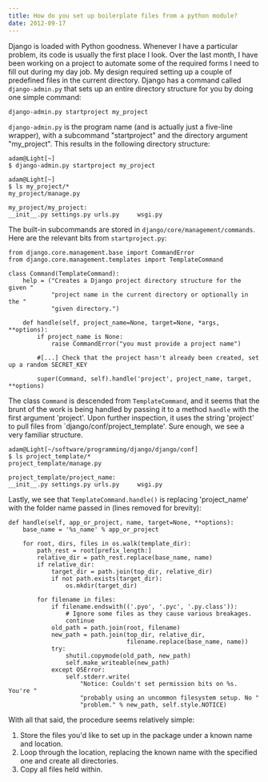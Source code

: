 ```yaml
---
title: How do you set up boilerplate files from a python module?
date: 2012-09-17
---
```


Django is loaded with Python goodness. Whenever I have a particular problem, its code is usually the first place I look. Over the last month, I have been working on a project to automate some of the required forms I need to fill out during my day job. My design required setting up a couple of predefined files in the current directory. Django has a command called `django-admin.py` that sets up an entire directory structure for you by doing one simple command:

	django-admin.py startproject my_project

`django-admin.py` is the program name (and is actually just a five-line wrapper), with a subcommand "startproject" and the directory argument "my_project". This results in the following directory structure:

    adam@Light[~]
    $ django-admin.py startproject my_project

    adam@Light[~]
    $ ls my_project/*
    my_project/manage.py

    my_project/my_project:
    __init__.py settings.py urls.py     wsgi.py

The built-in subcommands are stored in `django/core/management/commands`. Here are the relevant bits from `startproject.py`:

    from django.core.management.base import CommandError
    from django.core.management.templates import TemplateCommand

    class Command(TemplateCommand):
        help = ("Creates a Django project directory structure for the given "
                "project name in the current directory or optionally in the "
                "given directory.")

        def handle(self, project_name=None, target=None, *args, **options):
            if project_name is None:
                raise CommandError("you must provide a project name")

            #[...] Check that the project hasn't already been created, set up a random SECRET_KEY

            super(Command, self).handle('project', project_name, target, **options)

The class `Command` is descended from `TemplateCommand`, and it seems that the brunt of the work is being handled by passing it to a method `handle` with the first argument 'project'. Upon further inspection, it uses the string 'project' to pull files from `django/conf/project_template'. Sure enough, we see a very familiar structure.

    adam@Light[~/software/programming/django/django/conf]
    $ ls project_template/*
    project_template/manage.py

    project_template/project_name:
    __init__.py settings.py urls.py     wsgi.py

Lastly, we see that `TemplateCommand.handle()` is replacing 'project_name' with the folder name passed in (lines removed for brevity):

    def handle(self, app_or_project, name, target=None, **options):
        base_name = '%s_name' % app_or_project

        for root, dirs, files in os.walk(template_dir):
            path_rest = root[prefix_length:]
            relative_dir = path_rest.replace(base_name, name)
            if relative_dir:
                target_dir = path.join(top_dir, relative_dir)
                if not path.exists(target_dir):
                    os.mkdir(target_dir)

            for filename in files:
                if filename.endswith(('.pyo', '.pyc', '.py.class')):
                    # Ignore some files as they cause various breakages.
                    continue
                old_path = path.join(root, filename)
                new_path = path.join(top_dir, relative_dir,
                                     filename.replace(base_name, name))
                try:
                    shutil.copymode(old_path, new_path)
                    self.make_writeable(new_path)
                except OSError:
                    self.stderr.write(
                        "Notice: Couldn't set permission bits on %s. You're "
                        "probably using an uncommon filesystem setup. No "
                        "problem." % new_path, self.style.NOTICE)

With all that said, the procedure seems relatively simple:

1. Store the files you'd like to set up in the package under a known name and location.
2. Loop through the location, replacing the known name with the specified one and create all directories.
3. Copy all files held within.

